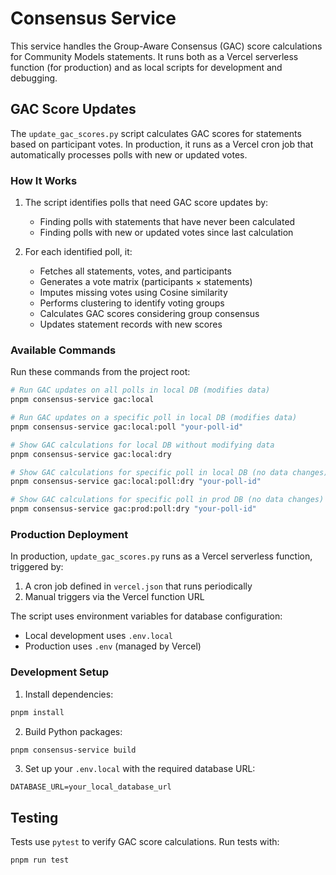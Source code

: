 # Consensus Service

This service handles the Group-Aware Consensus (GAC) score calculations for Community Models statements. It runs both as a Vercel serverless function (for production) and as local scripts for development and debugging.

## GAC Score Updates

The `update_gac_scores.py` script calculates GAC scores for statements based on participant votes. In production, it runs as a Vercel cron job that automatically processes polls with new or updated votes.

### How It Works

1. The script identifies polls that need GAC score updates by:

   - Finding polls with statements that have never been calculated
   - Finding polls with new or updated votes since last calculation

2. For each identified poll, it:
   - Fetches all statements, votes, and participants
   - Generates a vote matrix (participants × statements)
   - Imputes missing votes using Cosine similarity
   - Performs clustering to identify voting groups
   - Calculates GAC scores considering group consensus
   - Updates statement records with new scores

### Available Commands

Run these commands from the project root:

```bash
# Run GAC updates on all polls in local DB (modifies data)
pnpm consensus-service gac:local

# Run GAC updates on a specific poll in local DB (modifies data)
pnpm consensus-service gac:local:poll "your-poll-id"

# Show GAC calculations for local DB without modifying data
pnpm consensus-service gac:local:dry

# Show GAC calculations for specific poll in local DB (no data changes)
pnpm consensus-service gac:local:poll:dry "your-poll-id"

# Show GAC calculations for specific poll in prod DB (no data changes)
pnpm consensus-service gac:prod:poll:dry "your-poll-id"
```

### Production Deployment

In production, `update_gac_scores.py` runs as a Vercel serverless function, triggered by:

1. A cron job defined in `vercel.json` that runs periodically
2. Manual triggers via the Vercel function URL

The script uses environment variables for database configuration:

- Local development uses `.env.local`
- Production uses `.env` (managed by Vercel)

### Development Setup

1. Install dependencies:

```bash
pnpm install
```

2. Build Python packages:

```bash
pnpm consensus-service build
```

3. Set up your `.env.local` with the required database URL:

```
DATABASE_URL=your_local_database_url
```

## Testing

Tests use `pytest` to verify GAC score calculations. Run tests with:

```bash
pnpm run test
```
